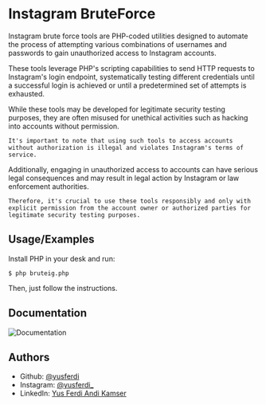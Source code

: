 
# Instagram BruteForce

Instagram brute force tools are PHP-coded utilities designed to automate the process of attempting various combinations of usernames and passwords to gain unauthorized access to Instagram accounts. 

These tools leverage PHP's scripting capabilities to send HTTP requests to Instagram's login endpoint, systematically testing different credentials until a successful login is achieved or until a predetermined set of attempts is exhausted. 

While these tools may be developed for legitimate security testing purposes, they are often misused for unethical activities such as hacking into accounts without permission. 

```
It's important to note that using such tools to access accounts without authorization is illegal and violates Instagram's terms of service.
``` 

Additionally, engaging in unauthorized access to accounts can have serious legal consequences and may result in legal action by Instagram or law enforcement authorities. 

```
Therefore, it's crucial to use these tools responsibly and only with explicit permission from the account owner or authorized parties for legitimate security testing purposes. 
```




## Usage/Examples

Install PHP in your desk and run:

```
$ php bruteig.php
```

Then, just follow the instructions.
## Documentation

![Documentation](https://github.com/yusferdi/bruteig/blob/master/Screenshot_20190314_175451.png?raw=true)


## Authors

- Github: [@yusferdi](https://www.github.com/yusferdi)
- Instagram: [@yusferdi_](https://www.instagram.com/yusferdi_)
- LinkedIn: [Yus Ferdi Andi Kamser](https://www.linkedin.com/in/yus-ferdi-andi-kamser/)

